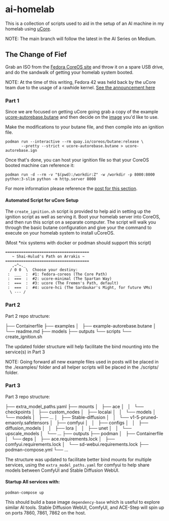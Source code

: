 # ai-homelab
This is a collection of scripts used to aid in the setup of an AI machine in my homelab using [uCore](https://github.com/ublue-os/ucore).

NOTE: The main branch will follow the latest in the AI Series on Medium.

## The Change of Fief

Grab an ISO from the [Fedora CoreOS site](https://fedoraproject.org/coreos/) and throw it on a spare USB drive, and do the sandwalk of getting your homelab system booted.

NOTE: At the time of this writing, Fedora 42 was held back by the uCore team due to the usage of a rawhide kernel. [See the announcement here](https://github.com/ublue-os/ucore?tab=readme-ov-file#announcements)

### Part 1

Since we are focused on getting uCore going grab a copy of the example [ucore-autorebase.butane](https://github.com/ublue-os/ucore/blob/main/examples/ucore-autorebase.butane) and then decide on the [image](https://github.com/ublue-os/ucore?tab=readme-ov-file#features) you'd like to use.

Make the modifications to your butane file, and then compile into an ignition file.

```
podman run --interactive --rm quay.io/coreos/butane:release \
       --pretty --strict < ucore-autorebase.butane > ucore-autorebase.ign
```

Once that's done, you can host your ignition file so that your CoreOS booted machine can reference it:

```
podman run -d --rm -v "$(pwd):/workdir:Z" -w /workdir -p 8000:8000 python:3-slim python -m http.server 8000
```

For more information please reference the [post for this section](https://medium.com/@codenomad/my-dune-inspired-ai-art-homelab-part-1-bad4efff07a7).

#### Automated Script for uCore Setup

The `create_ignition.sh` script is provided to help aid in setting up the ignition script
as well as serving it. Boot your homelab server into CoreOS, and then run this script on a separate computer. The script will walk you through the basic butane configuration and give your the command to execute on your homelab system to install uCoreOS.

(Most *nix systems with docker or podman should support this script)

```
=====================================
   ~ Shai-Hulud's Path on Arrakis ~
=====================================
   ,~^~._
  / 0 0  \  Choose your destiny:
 :  ___  :  #1: fedora-coreos (The Core Path)
 :  ===  :  #2: ucore-minimal (The Spartan Way)
 :  ===  :  #3: ucore (The Fremen's Path, default)
 :  ===  :  #4: ucore-hci (The Sardaukar's Might, for future VMs)
  \ --- /
```

### Part 2

Part 2 repo structure:

├── Containerfile
├── examples
│   ├── example-autorebase.butane
│   └── readme.md
├── models
├── outputs
└── scripts
    └── create_ignition.sh

The updated folder structure will help facilitate the bind mounting into the service(s) in Part 3

NOTE: Going forward all new example files used in posts will be placed in the ./examples/ folder and all helper scripts will be placed in the ./scripts/ folder.

### Part 3

Part 3 repo structure:

├── extra_model_paths.yaml
├── mounts
│   ├── ace
│   │   └── checkpoints
│   ├── custom_nodes
│   ├── localai
│   │   └── models
│   └── models
│       ├── ...
│       ├── Stable-diffusion
│       │   └── v1-5-pruned-emaonly.safetensors
│       ├── comfyui
│       │   ├── configs
│       │   ├── diffusion_models
│       │   ├── lora
│       │   ├── unet
│       │   └── upscale_models
│       └── ...
├── outputs
├── podman
│   ├── Containerfile
│   └── deps
│       ├── ace.requirements.lock
│       ├── comfyui.requirements.lock
│       └── sd-webui.requirements.lock
├── podman-compose.yml
└── ...

The structure was updated to facilitate better bind mounts for multiple services, using the `extra_model_paths.yaml` for comfyui to help share models between ComfyUI and Stable Diffusion WebUI.


#### Startup All services with:

```
podman-compose up
```

This should build a base image `dependency-base` which is useful to explore similar AI tools. Stable Diffusion WebUI, ComfyUI, and ACE-Step will spin up on ports 7860, 7861, 7862 on the host.